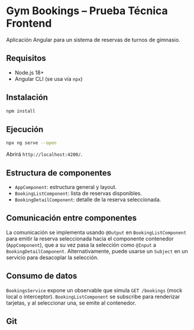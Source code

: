 # Gym Bookings – Prueba Técnica Frontend

Aplicación Angular para un sistema de reservas de turnos de gimnasio.

## Requisitos

- Node.js 18+
- Angular CLI (se usa vía `npx`)

## Instalación

```bash
npm install
```

## Ejecución

```bash
npx ng serve --open
```
Abrirá `http://localhost:4200/`.

## Estructura de componentes

- `AppComponent`: estructura general y layout.
- `BookingListComponent`: lista de reservas disponibles.
- `BookingDetailComponent`: detalle de la reserva seleccionada.

## Comunicación entre componentes

La comunicación se implementa usando `@Output` en `BookingListComponent` para emitir la reserva seleccionada hacia el componente contenedor (`AppComponent`), que a su vez pasa la selección como `@Input` a `BookingDetailComponent`. Alternativamente, puede usarse un `Subject` en un servicio para desacoplar la selección.

## Consumo de datos

`BookingsService` expone un observable que simula `GET /bookings` (mock local o interceptor). `BookingListComponent` se subscribe para renderizar tarjetas, y al seleccionar una, se emite al contenedor.


## Git 
